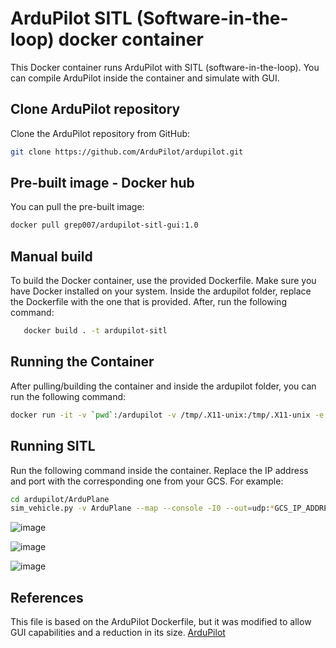# ArduPilot SITL (Software-in-the-loop) docker container

This Docker container runs ArduPilot with SITL (software-in-the-loop). You can compile ArduPilot inside the container and simulate with GUI. 

## Clone ArduPilot repository

Clone the ArduPilot repository from GitHub:
```bash
git clone https://github.com/ArduPilot/ardupilot.git
```

## Pre-built image - Docker hub

You can pull the pre-built image:

```bash
docker pull grep007/ardupilot-sitl-gui:1.0
```

## Manual build

To build the Docker container, use the provided Dockerfile. Make sure you have Docker installed on your system. Inside the ardupilot folder, replace the Dockerfile with the one that is provided. After, run the following command:

```bash
   docker build . -t ardupilot-sitl
```

## Running the Container

After pulling/building the container and inside the ardupilot folder, you can run the following command:

```bash
docker run -it -v `pwd`:/ardupilot -v /tmp/.X11-unix:/tmp/.X11-unix -e DISPLAY=$DISPLAY ardupilot-sitl /bin/bash 
```

## Running SITL

Run the following command inside the container. Replace the IP address and port with the corresponding one from your GCS. For example:

```bash
cd ardupilot/ArduPlane
sim_vehicle.py -v ArduPlane --map --console -I0 --out=udp:*GCS_IP_ADDRES*:*UDP_PORT*
```

![image](https://github.com/grep265/Docker/assets/81888131/70c1735f-5fff-4cc5-b4aa-db3bdf0142a6)

![image](https://github.com/grep265/Docker/assets/81888131/1f644a94-84c5-42a3-98de-796d5687cb7c)

![image](https://github.com/grep265/Docker/assets/81888131/fda6e606-65c7-492b-90f7-a9a41ec1582c)



## References

This file is based on the ArduPilot Dockerfile, but it was modified to allow GUI capabilities and a reduction in its size.
[ArduPilot](https://github.com/ArduPilot/ardupilot.git)
